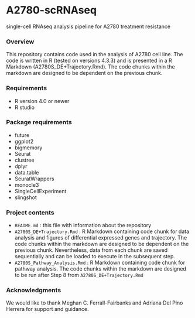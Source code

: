 # A2780-scRNAseq
single-cell RNAseq analysis pipeline for A2780 treatment resistance

### Overview 
This repository contains code used in the analysis of A2780 cell line. The code is written in R (tested on versions 4.3.3) and is presented in a R Markdown (A2780S_DE+Trajectory.Rmd). The code chunks within the markdown are designed to be dependent on the previous chunk. 

### Requirements 
 - R version 4.0 or newer
 - R studio
 
### Package requirements 
 - future
 - ggplot2
 - bigmemory
 - Seurat
 - clustree
 - dplyr
 - data.table
 - SeuratWrappers
 - monocle3
 - SingleCellExperiment
 - slingshot
 
### Project contents
 - `README.md` : this file with information about the repository 
 - `A2780S_DE+Trajectory.Rmd` : R Markdown containing code chunk for data analysis and figures of differential expressed genes and trajectory. The code chunks within the markdown are designed to be dependent on the previous chunk. Nevertheless, data from each chunk are saved sequentially and can be loaded to execute in the subsequent step.
 - `A2780S_Pathway_Analysis.Rmd` : R Markdown containing code chunk for pathway analysis. The code chunks within the markdown are designed to be run after Step 8 from `A2780S_DE+Trajectory.Rmd`
 
### Acknowledgments
We would like to thank Meghan C. Ferrall-Fairbanks and Adriana Del Pino Herrera for support and guidance. 
